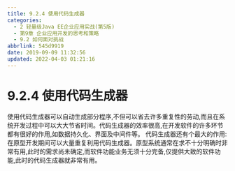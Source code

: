 ```yaml
---
title: 9.2.4 使用代码生成器
categories: 
  - 2 轻量级Java EE企业应用实战(第5版)
  - 第9章 企业应用开发的思考和策略
  - 9.2 如何面对挑战
abbrlink: 545d9919
date: 2019-09-09 11:32:56
updated: 2022-04-03 01:21:16
---
```

# 9.2.4 使用代码生成器 #
使用代码生成器可以自动生成部分程序,不但可以省去许多重复性的劳动,而且在系统开发过程中可以大大节省时间。代码生成器的效率很高,在开发软件的许多环节都有很好的作用,如数据持久化、界面及中间件等。
代码生成器还有个最大的作用:在原型开发期间可以大量重复利用代码生成器。原型系统通常在求不十分明确时非常有用,此时的需求尚未确定,而软件功能业务无须十分完备,仅提供大致的软件功能,此时的代码生成器就非常有用。


